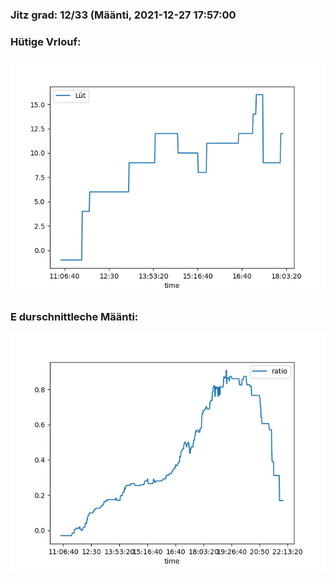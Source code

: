 ### Jitz grad: 12/33 (Määnti, 2021-12-27 17:57:00

### Hütige Vrlouf:
![Graph](Today.png)

### E durschnittleche Määnti:
![Graph](Määnti.png)